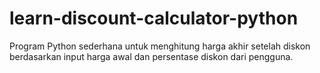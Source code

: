 # learn-discount-calculator-python
Program Python sederhana untuk menghitung harga akhir setelah diskon berdasarkan input harga awal dan persentase diskon dari pengguna.
